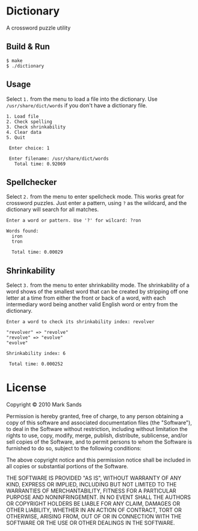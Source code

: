 # Dictionary

A crossword puzzle utility

## Build & Run

    $ make
    $ ./dictionary 

## Usage

Select `1.` from the menu to load a file into the dictionary. Use `/usr/share/dict/words` if you don't have a dictionary file.

    1. Load file
    2. Check spelling
    3. Check shrinkability
    4. Clear data
    5. Quit

     Enter choice: 1

     Enter filename: /usr/share/dict/words
       Total time: 0.92069

## Spellchecker

Select `2.` from the menu to enter spellcheck mode. This works great for crossword puzzles. Just enter a pattern, using `?` as the wildcard, and the dictionary will search for all matches.

    Enter a word or pattern. Use '?' for wilcard: ?ron

    Words found:
      iron
      tron

      Total time: 0.00029

## Shrinkability

Select `3.` from the menu to enter shrinkability mode. The shrinkability of a word shows of the smallest word that can be created by stripping off one letter at a time from either the front or back of a word, with each intermediary word being another valid English word or entry from the dictionary.

    Enter a word to check its shrinkability index: revolver

    "revolver" => "revolve"
    "revolve" => "evolve"
    "evolve"

    Shrinkability index: 6

     Total time: 0.000252

# License

Copyright &copy; 2010 Mark Sands

Permission is hereby granted, free of charge, to any person obtaining a copy of this software and associated documentation files (the "Software"), to deal in the Software without restriction, including without limitation the rights to use, copy, modify, merge, publish, distribute, sublicense, and/or sell copies of the Software, and to permit persons to whom the Software is furnished to do so, subject to the following conditions:

The above copyright notice and this permission notice shall be included in all copies or substantial portions of the Software.

THE SOFTWARE IS PROVIDED "AS IS", WITHOUT WARRANTY OF ANY KIND, EXPRESS OR IMPLIED, INCLUDING BUT NOT LIMITED TO THE WARRANTIES OF MERCHANTABILITY, FITNESS FOR A PARTICULAR PURPOSE AND NONINFRINGEMENT. IN NO EVENT SHALL THE AUTHORS OR COPYRIGHT HOLDERS BE LIABLE FOR ANY CLAIM, DAMAGES OR OTHER LIABILITY, WHETHER IN AN ACTION OF CONTRACT, TORT OR OTHERWISE, ARISING FROM, OUT OF OR IN CONNECTION WITH THE SOFTWARE OR THE USE OR OTHER DEALINGS IN THE SOFTWARE.